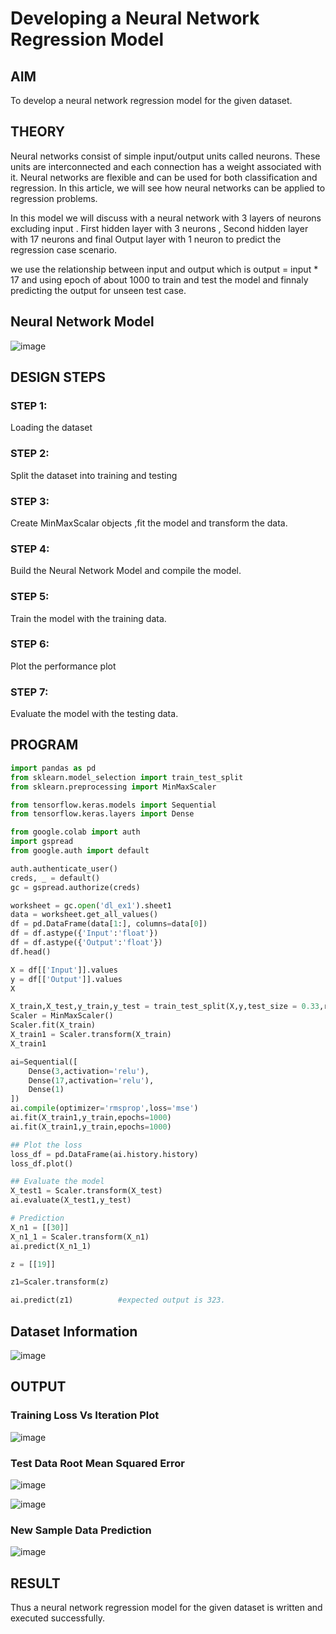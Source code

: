 # Developing a Neural Network Regression Model

## AIM

To develop a neural network regression model for the given dataset.

## THEORY

Neural networks consist of simple input/output units called neurons. These units are interconnected and each connection has a weight associated with it. Neural networks are flexible and can be used for both classification and regression. In this article, we will see how neural networks can be applied to regression problems.

In this model we will discuss with a neural network with 3 layers of neurons excluding input . First hidden layer with 3 neurons , Second hidden layer with 17 neurons and final Output layer with 1 neuron to predict the regression case scenario.

we use the relationship between input and output which is 
output = input * 17
and using epoch of about 1000 to train and test the model and finnaly predicting the  output for unseen test case.

## Neural Network Model

![image](https://github.com/EASWAR17/basic-nn-model/assets/94154683/0a19cc22-3c90-4158-9373-4f8fde080468)


## DESIGN STEPS

### STEP 1:

Loading the dataset

### STEP 2:

Split the dataset into training and testing

### STEP 3:

Create MinMaxScalar objects ,fit the model and transform the data.

### STEP 4:

Build the Neural Network Model and compile the model.

### STEP 5:

Train the model with the training data.

### STEP 6:

Plot the performance plot

### STEP 7:

Evaluate the model with the testing data.

## PROGRAM
```python
import pandas as pd
from sklearn.model_selection import train_test_split
from sklearn.preprocessing import MinMaxScaler

from tensorflow.keras.models import Sequential
from tensorflow.keras.layers import Dense

from google.colab import auth
import gspread
from google.auth import default

auth.authenticate_user()
creds, _ = default()
gc = gspread.authorize(creds)

worksheet = gc.open('dl_ex1').sheet1
data = worksheet.get_all_values()
df = pd.DataFrame(data[1:], columns=data[0])
df = df.astype({'Input':'float'})
df = df.astype({'Output':'float'})
df.head()

X = df[['Input']].values
y = df[['Output']].values
X

X_train,X_test,y_train,y_test = train_test_split(X,y,test_size = 0.33,random_state = 33)
Scaler = MinMaxScaler()
Scaler.fit(X_train)
X_train1 = Scaler.transform(X_train)
X_train1

ai=Sequential([
    Dense(3,activation='relu'),
    Dense(17,activation='relu'),
    Dense(1)
])
ai.compile(optimizer='rmsprop',loss='mse')
ai.fit(X_train1,y_train,epochs=1000)
ai.fit(X_train1,y_train,epochs=1000)

## Plot the loss
loss_df = pd.DataFrame(ai.history.history)
loss_df.plot()

## Evaluate the model
X_test1 = Scaler.transform(X_test)
ai.evaluate(X_test1,y_test)

# Prediction
X_n1 = [[30]]
X_n1_1 = Scaler.transform(X_n1)
ai.predict(X_n1_1)

z = [[19]]

z1=Scaler.transform(z)

ai.predict(z1)          #expected output is 323.
```

## Dataset Information

![image](https://github.com/EASWAR17/basic-nn-model/assets/94154683/821991ae-3771-4ad0-8593-5ffaaa2b2e11)


## OUTPUT

### Training Loss Vs Iteration Plot

![image](https://github.com/EASWAR17/basic-nn-model/assets/94154683/9477054d-139e-43c1-aae8-6aa0ea38b8ac)


### Test Data Root Mean Squared Error

![image](https://github.com/EASWAR17/basic-nn-model/assets/94154683/32c07abc-1d2b-43c9-b268-aebcea2d0398)

![image](https://github.com/EASWAR17/basic-nn-model/assets/94154683/2946be5a-5d37-4e36-84b9-a1de1cf4ea90)


### New Sample Data Prediction

![image](https://github.com/EASWAR17/basic-nn-model/assets/94154683/d933ec5a-cdc2-46ee-8b5e-325a401093a5)



## RESULT

Thus a neural network regression model for the given dataset is written and executed successfully.
